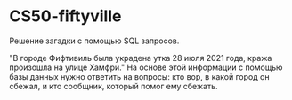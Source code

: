 # CS50-fiftyville
Решение загадки с помощью SQL запросов.

"В городе Фифтивиль была украдена утка 28 июля 2021 года, кража произошла на улице Хамфри." На основе этой информации с помощью базы данных нужно ответить на вопросы: кто вор, в какой город он сбежал, и кто сообщник, который помог ему сбежать.
